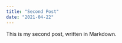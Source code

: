 ```yaml
---
title: "Second Post"
date: "2021-04-22"
---
```

<!-- metadata -->

This is my second post, written in Markdown.